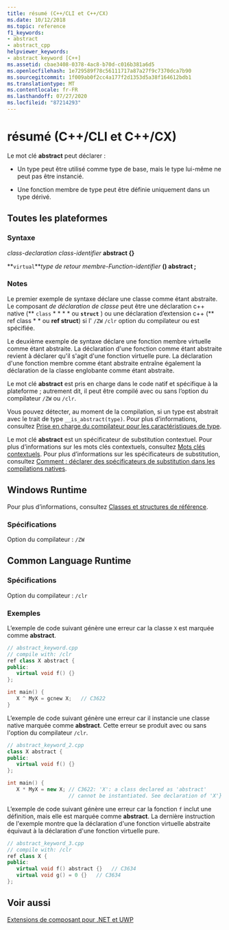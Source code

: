 ```yaml
---
title: résumé (C++/CLI et C++/CX)
ms.date: 10/12/2018
ms.topic: reference
f1_keywords:
- abstract
- abstract_cpp
helpviewer_keywords:
- abstract keyword [C++]
ms.assetid: cbae3408-0378-4ac8-b70d-c016b381a6d5
ms.openlocfilehash: 1e729589f78c56111717a87a27f9c7370dca7b90
ms.sourcegitcommit: 1f009ab0f2cc4a177f2d1353d5a38f164612bdb1
ms.translationtype: MT
ms.contentlocale: fr-FR
ms.lasthandoff: 07/27/2020
ms.locfileid: "87214293"
---
```

# <a name="abstract--ccli-and-ccx"></a>résumé (C++/CLI et C++/CX)

Le mot clé **abstract** peut déclarer :

- Un type peut être utilisé comme type de base, mais le type lui-même ne peut pas être instancié.

- Une fonction membre de type peut être définie uniquement dans un type dérivé.

## <a name="all-platforms"></a>Toutes les plateformes

### <a name="syntax"></a>Syntaxe

*class-declaration* *class-identifier* **abstract {}**

**`virtual`***type de retour* *membre-Function-identifier* **() abstract ;**

### <a name="remarks"></a>Notes

Le premier exemple de syntaxe déclare une classe comme étant abstraite. Le composant *de déclaration de classe* peut être une déclaration c++ native (** `class` * * * * ou **`struct`** ) ou une déclaration d’extension c++ (** ref class * * ou **ref struct**) si l' `/ZW` `/clr` option du compilateur ou est spécifiée.

Le deuxième exemple de syntaxe déclare une fonction membre virtuelle comme étant abstraite. La déclaration d'une fonction comme étant abstraite revient à déclarer qu'il s'agit d'une fonction virtuelle pure. La déclaration d'une fonction membre comme étant abstraite entraîne également la déclaration de la classe englobante comme étant abstraite.

Le mot clé **abstract** est pris en charge dans le code natif et spécifique à la plateforme ; autrement dit, il peut être compilé avec ou sans l’option du compilateur `/ZW` ou `/clr`.

Vous pouvez détecter, au moment de la compilation, si un type est abstrait avec le trait de type `__is_abstract(type)`. Pour plus d’informations, consultez [Prise en charge du compilateur pour les caractéristiques de type](compiler-support-for-type-traits-cpp-component-extensions.md).

Le mot clé **abstract** est un spécificateur de substitution contextuel. Pour plus d’informations sur les mots clés contextuels, consultez [Mots clés contextuels](context-sensitive-keywords-cpp-component-extensions.md). Pour plus d’informations sur les spécificateurs de substitution, consultez [Comment : déclarer des spécificateurs de substitution dans les compilations natives](../dotnet/how-to-declare-override-specifiers-in-native-compilations-cpp-cli.md).

## <a name="windows-runtime"></a>Windows Runtime

Pour plus d’informations, consultez [Classes et structures de référence](../cppcx/ref-classes-and-structs-c-cx.md).

### <a name="requirements"></a>Spécifications

Option du compilateur : `/ZW`

## <a name="common-language-runtime"></a>Common Language Runtime

### <a name="requirements"></a>Spécifications

Option du compilateur : `/clr`

### <a name="examples"></a>Exemples

L’exemple de code suivant génère une erreur car la classe `X` est marquée comme **abstract**.

```cpp
// abstract_keyword.cpp
// compile with: /clr
ref class X abstract {
public:
   virtual void f() {}
};

int main() {
   X ^ MyX = gcnew X;   // C3622
}
```

L’exemple de code suivant génère une erreur car il instancie une classe native marquée comme **abstract**. Cette erreur se produit avec ou sans l'option du compilateur `/clr`.

```cpp
// abstract_keyword_2.cpp
class X abstract {
public:
   virtual void f() {}
};

int main() {
   X * MyX = new X; // C3622: 'X': a class declared as 'abstract'
                    // cannot be instantiated. See declaration of 'X'}
```

L’exemple de code suivant génère une erreur car la fonction `f` inclut une définition, mais elle est marquée comme **abstract**. La dernière instruction de l'exemple montre que la déclaration d'une fonction virtuelle abstraite équivaut à la déclaration d'une fonction virtuelle pure.

```cpp
// abstract_keyword_3.cpp
// compile with: /clr
ref class X {
public:
   virtual void f() abstract {}   // C3634
   virtual void g() = 0 {}   // C3634
};
```

## <a name="see-also"></a>Voir aussi

[Extensions de composant pour .NET et UWP](component-extensions-for-runtime-platforms.md)
